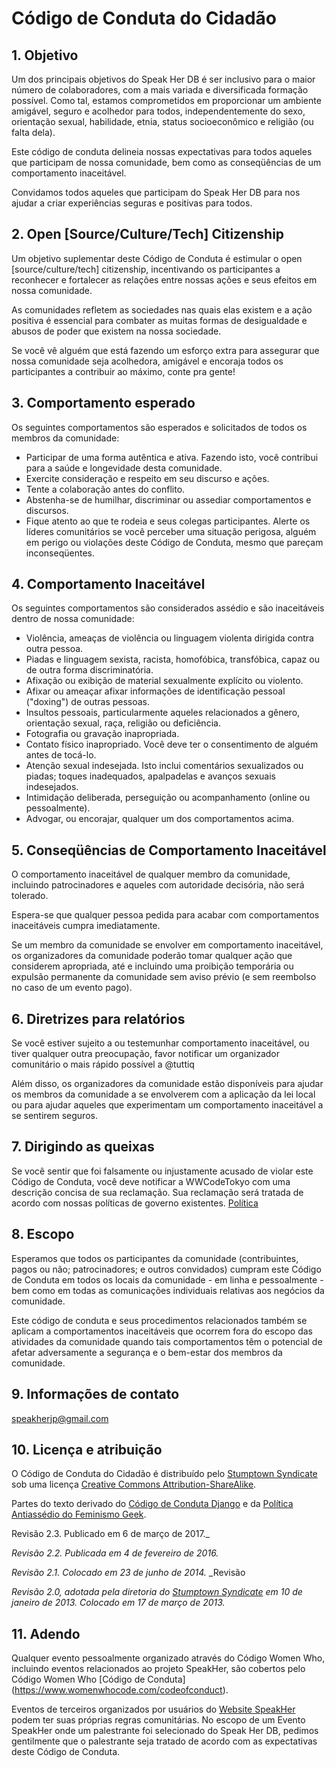 # Código de Conduta do Cidadão

## 1. Objetivo

Um dos principais objetivos do Speak Her DB é ser inclusivo para o maior número de colaboradores, com a mais variada e diversificada formação possível. Como tal, estamos comprometidos em proporcionar um ambiente amigável, seguro e acolhedor para todos, independentemente do sexo, orientação sexual, habilidade, etnia, status socioeconômico e religião (ou falta dela).

Este código de conduta delineia nossas expectativas para todos aqueles que participam de nossa comunidade, bem como as conseqüências de um comportamento inaceitável.

Convidamos todos aqueles que participam do Speak Her DB para nos ajudar a criar experiências seguras e positivas para todos.

## 2. Open [Source/Culture/Tech] Citizenship

Um objetivo suplementar deste Código de Conduta é estimular o open [source/culture/tech] citizenship, incentivando os participantes a reconhecer e fortalecer as relações entre nossas ações e seus efeitos em nossa comunidade.

As comunidades refletem as sociedades nas quais elas existem e a ação positiva é essencial para combater as muitas formas de desigualdade e abusos de poder que existem na nossa sociedade.

Se você vê alguém que está fazendo um esforço extra para assegurar que nossa comunidade seja acolhedora, amigável e encoraja todos os participantes a contribuir ao máximo, conte pra gente!

## 3. Comportamento esperado

Os seguintes comportamentos são esperados e solicitados de todos os membros da comunidade:

 * Participar de uma forma autêntica e ativa. Fazendo isto, você contribui para a saúde e longevidade desta comunidade.
 * Exercite consideração e respeito em seu discurso e ações.
 * Tente a colaboração antes do conflito.
 * Abstenha-se de humilhar, discriminar ou assediar comportamentos e discursos.
 * Fique atento ao que te rodeia e seus colegas participantes. Alerte os líderes comunitários se você perceber uma situação perigosa, alguém em perigo ou violações deste Código de Conduta, mesmo que pareçam inconseqüentes.

## 4. Comportamento Inaceitável

Os seguintes comportamentos são considerados assédio e são inaceitáveis dentro de nossa comunidade:

 * Violência, ameaças de violência ou linguagem violenta dirigida contra outra pessoa.
 * Piadas e linguagem sexista, racista, homofóbica, transfóbica, capaz ou de outra forma discriminatória.
 * Afixação ou exibição de material sexualmente explícito ou violento.
 * Afixar ou ameaçar afixar informações de identificação pessoal ("doxing") de outras pessoas.
 * Insultos pessoais, particularmente aqueles relacionados a gênero, orientação sexual, raça, religião ou deficiência.
 * Fotografia ou gravação inapropriada.
 * Contato físico inapropriado. Você deve ter o consentimento de alguém antes de tocá-lo.
 * Atenção sexual indesejada. Isto inclui comentários sexualizados ou piadas; toques inadequados, apalpadelas e avanços sexuais indesejados.
 * Intimidação deliberada, perseguição ou acompanhamento (online ou pessoalmente).
 * Advogar, ou encorajar, qualquer um dos comportamentos acima.

## 5. Conseqüências de Comportamento Inaceitável

O comportamento inaceitável de qualquer membro da comunidade, incluindo patrocinadores e aqueles com autoridade decisória, não será tolerado.

Espera-se que qualquer pessoa pedida para acabar com comportamentos inaceitáveis cumpra imediatamente.

Se um membro da comunidade se envolver em comportamento inaceitável, os organizadores da comunidade poderão tomar qualquer ação que considerem apropriada, até e incluindo uma proibição temporária ou expulsão permanente da comunidade sem aviso prévio (e sem reembolso no caso de um evento pago).

## 6. Diretrizes para relatórios

Se você estiver sujeito a ou testemunhar comportamento inaceitável, ou tiver qualquer outra preocupação, favor notificar um organizador comunitário o mais rápido possível a @tuttiq


Além disso, os organizadores da comunidade estão disponíveis para ajudar os membros da comunidade a se envolverem com a aplicação da lei local ou para ajudar aqueles que experimentam um comportamento inaceitável a se sentirem seguros.

## 7. Dirigindo as queixas

Se você sentir que foi falsamente ou injustamente acusado de violar este Código de Conduta, você deve notificar a WWCodeTokyo com uma descrição concisa de sua reclamação. Sua reclamação será tratada de acordo com nossas políticas de governo existentes. [Política](https://www.womenwhocode.com/codeofconduct)


## 8. Escopo

Esperamos que todos os participantes da comunidade (contribuintes, pagos ou não; patrocinadores; e outros convidados) cumpram este Código de Conduta em todos os locais da comunidade - em linha e pessoalmente - bem como em todas as comunicações individuais relativas aos negócios da comunidade.

Este código de conduta e seus procedimentos relacionados também se aplicam a comportamentos inaceitáveis que ocorrem fora do escopo das atividades da comunidade quando tais comportamentos têm o potencial de afetar adversamente a segurança e o bem-estar dos membros da comunidade.

## 9. Informações de contato

speakherjp@gmail.com


## 10. Licença e atribuição

O Código de Conduta do Cidadão é distribuído pelo [Stumptown Syndicate](http://stumptownsyndicate.org) sob uma licença [Creative Commons Attribution-ShareAlike](http://creativecommons.org/licenses/by-sa/3.0/).

Partes do texto derivado do [Código de Conduta Django](https://www.djangoproject.com/conduct/) e da [Política Antiassédio do Feminismo Geek](http://geekfeminism.wikia.com/wiki/Conference_anti-harassment/Policy).

Revisão 2.3. Publicado em 6 de março de 2017._

_Revisão 2.2. Publicada em 4 de fevereiro de 2016._

_Revisão 2.1. Colocado em 23 de junho de 2014._ _Revisão

_Revisão 2.0, adotada pela diretoria do [Stumptown Syndicate](http://stumptownsyndicate.org) em 10 de janeiro de 2013. Colocado em 17 de março de 2013._

## 11. Adendo

Qualquer evento pessoalmente organizado através do Código Women Who, incluindo eventos relacionados ao projeto SpeakHer, são cobertos pelo Código Women Who [Código de Conduta] (https://www.womenwhocode.com/codeofconduct).

Eventos de terceiros organizados por usuários do [Website SpeakHer](https://speakher.jp) podem ter suas próprias regras comunitárias. No escopo de um Evento SpeakHer onde um palestrante foi selecionado do Speak Her DB, pedimos gentilmente que o palestrante seja tratado de acordo com as expectativas deste Código de Conduta.
